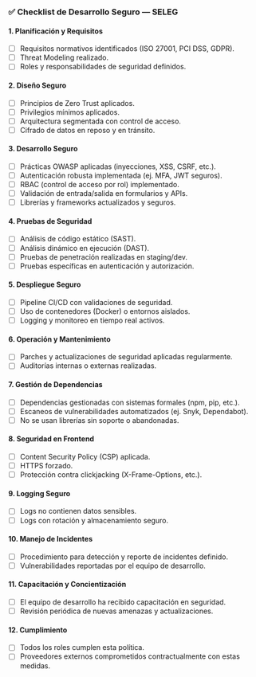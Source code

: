 ### ✅ Checklist de Desarrollo Seguro — SELEG

#### 1. Planificación y Requisitos

* [ ] Requisitos normativos identificados (ISO 27001, PCI DSS, GDPR).
* [ ] Threat Modeling realizado.
* [ ] Roles y responsabilidades de seguridad definidos.

#### 2. Diseño Seguro

* [ ] Principios de Zero Trust aplicados.
* [ ] Privilegios mínimos aplicados.
* [ ] Arquitectura segmentada con control de acceso.
* [ ] Cifrado de datos en reposo y en tránsito.

#### 3. Desarrollo Seguro

* [ ] Prácticas OWASP aplicadas (inyecciones, XSS, CSRF, etc.).
* [ ] Autenticación robusta implementada (ej. MFA, JWT seguros).
* [ ] RBAC (control de acceso por rol) implementado.
* [ ] Validación de entrada/salida en formularios y APIs.
* [ ] Librerías y frameworks actualizados y seguros.

#### 4. Pruebas de Seguridad

* [ ] Análisis de código estático (SAST).
* [ ] Análisis dinámico en ejecución (DAST).
* [ ] Pruebas de penetración realizadas en staging/dev.
* [ ] Pruebas específicas en autenticación y autorización.

#### 5. Despliegue Seguro

* [ ] Pipeline CI/CD con validaciones de seguridad.
* [ ] Uso de contenedores (Docker) o entornos aislados.
* [ ] Logging y monitoreo en tiempo real activos.

#### 6. Operación y Mantenimiento

* [ ] Parches y actualizaciones de seguridad aplicadas regularmente.
* [ ] Auditorías internas o externas realizadas.

#### 7. Gestión de Dependencias

* [ ] Dependencias gestionadas con sistemas formales (npm, pip, etc.).
* [ ] Escaneos de vulnerabilidades automatizados (ej. Snyk, Dependabot).
* [ ] No se usan librerías sin soporte o abandonadas.

#### 8. Seguridad en Frontend

* [ ] Content Security Policy (CSP) aplicada.
* [ ] HTTPS forzado.
* [ ] Protección contra clickjacking (X-Frame-Options, etc.).

#### 9. Logging Seguro

* [ ] Logs no contienen datos sensibles.
* [ ] Logs con rotación y almacenamiento seguro.

#### 10. Manejo de Incidentes

* [ ] Procedimiento para detección y reporte de incidentes definido.
* [ ] Vulnerabilidades reportadas por el equipo de desarrollo.

#### 11. Capacitación y Concientización

* [ ] El equipo de desarrollo ha recibido capacitación en seguridad.
* [ ] Revisión periódica de nuevas amenazas y actualizaciones.

#### 12. Cumplimiento

* [ ] Todos los roles cumplen esta política.
* [ ] Proveedores externos comprometidos contractualmente con estas medidas.
